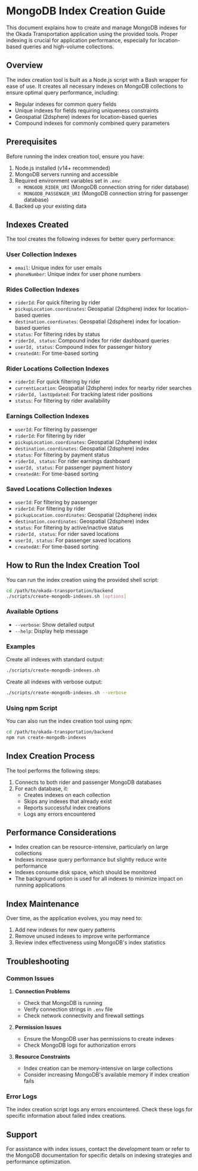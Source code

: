 # MongoDB Index Creation Guide

This document explains how to create and manage MongoDB indexes for the Okada Transportation application using the provided tools. Proper indexing is crucial for application performance, especially for location-based queries and high-volume collections.

## Overview

The index creation tool is built as a Node.js script with a Bash wrapper for ease of use. It creates all necessary indexes on MongoDB collections to ensure optimal query performance, including:

- Regular indexes for common query fields
- Unique indexes for fields requiring uniqueness constraints
- Geospatial (2dsphere) indexes for location-based queries
- Compound indexes for commonly combined query parameters

## Prerequisites

Before running the index creation tool, ensure you have:

1. Node.js installed (v14+ recommended)
2. MongoDB servers running and accessible
3. Required environment variables set in `.env`:
   - `MONGODB_RIDER_URI` (MongoDB connection string for rider database)
   - `MONGODB_PASSENGER_URI` (MongoDB connection string for passenger database)
4. Backed up your existing data

## Indexes Created

The tool creates the following indexes for better query performance:

### User Collection Indexes
- `email`: Unique index for user emails
- `phoneNumber`: Unique index for user phone numbers

### Rides Collection Indexes
- `riderId`: For quick filtering by rider
- `pickupLocation.coordinates`: Geospatial (2dsphere) index for location-based queries
- `destination.coordinates`: Geospatial (2dsphere) index for location-based queries
- `status`: For filtering rides by status
- `riderId, status`: Compound index for rider dashboard queries
- `userId, status`: Compound index for passenger history
- `createdAt`: For time-based sorting

### Rider Locations Collection Indexes
- `riderId`: For quick filtering by rider
- `currentLocation`: Geospatial (2dsphere) index for nearby rider searches
- `riderId, lastUpdated`: For tracking latest rider positions
- `status`: For filtering by rider availability

### Earnings Collection Indexes
- `userId`: For filtering by passenger
- `riderId`: For filtering by rider
- `pickupLocation.coordinates`: Geospatial (2dsphere) index
- `destination.coordinates`: Geospatial (2dsphere) index
- `status`: For filtering by payment status
- `riderId, status`: For rider earnings dashboard
- `userId, status`: For passenger payment history
- `createdAt`: For time-based sorting

### Saved Locations Collection Indexes
- `userId`: For filtering by passenger
- `riderId`: For filtering by rider
- `pickupLocation.coordinates`: Geospatial (2dsphere) index
- `destination.coordinates`: Geospatial (2dsphere) index
- `status`: For filtering by active/inactive status
- `riderId, status`: For rider saved locations
- `userId, status`: For passenger saved locations
- `createdAt`: For time-based sorting

## How to Run the Index Creation Tool

You can run the index creation using the provided shell script:

```bash
cd /path/to/okada-transportation/backend
./scripts/create-mongodb-indexes.sh [options]
```

### Available Options

- `--verbose`: Show detailed output
- `--help`: Display help message

### Examples

Create all indexes with standard output:
```bash
./scripts/create-mongodb-indexes.sh
```

Create all indexes with verbose output:
```bash
./scripts/create-mongodb-indexes.sh --verbose
```

### Using npm Script

You can also run the index creation tool using npm:

```bash
cd /path/to/okada-transportation/backend
npm run create-mongodb-indexes
```

## Index Creation Process

The tool performs the following steps:

1. Connects to both rider and passenger MongoDB databases
2. For each database, it:
   - Creates indexes on each collection
   - Skips any indexes that already exist
   - Reports successful index creations
   - Logs any errors encountered

## Performance Considerations

- Index creation can be resource-intensive, particularly on large collections
- Indexes increase query performance but slightly reduce write performance
- Indexes consume disk space, which should be monitored
- The background option is used for all indexes to minimize impact on running applications

## Index Maintenance

Over time, as the application evolves, you may need to:

1. Add new indexes for new query patterns
2. Remove unused indexes to improve write performance
3. Review index effectiveness using MongoDB's index statistics

## Troubleshooting

### Common Issues

1. **Connection Problems**
   - Check that MongoDB is running
   - Verify connection strings in `.env` file
   - Check network connectivity and firewall settings

2. **Permission Issues**
   - Ensure the MongoDB user has permissions to create indexes
   - Check MongoDB logs for authorization errors

3. **Resource Constraints**
   - Index creation can be memory-intensive on large collections
   - Consider increasing MongoDB's available memory if index creation fails

### Error Logs

The index creation script logs any errors encountered. Check these logs for specific information about failed index creations.

## Support

For assistance with index issues, contact the development team or refer to the MongoDB documentation for specific details on indexing strategies and performance optimization.
